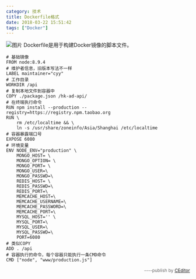 ```yaml
---
category: 技术
title: Dockerfile格式
date: 2018-03-22 15:51:42
tags: ["Docker"]
---
```


![图片](http://ow5l7f56h.bkt.clouddn.com/d71fa830-2da5-11e8-908e-8d20789a9043)
Dockerfile是用于构建Docker镜像的脚本文件。

```docker
# 基础镜像
FROM node:8.9.4
# 维护者信息，旧版本写法不一样
LABEL maintainer="cyy"
# 工作目录
WORKDIR /api
# 复制本地文件到容器中
COPY ./package.json /hk-ad-api/
# 在终端执行命令
RUN npm install --production --registry=https://registry.npm.taobao.org
RUN \
    rm /etc/localtime && \
    ln -s /usr/share/zoneinfo/Asia/Shanghai /etc/localtime
# 容器暴露端口号
EXPOSE 6080
# 环境变量
ENV NODE_ENV="production" \
    MONGO_HOST= \
    MONGO_OPTION= \
    MONGO_PORT= \
    MONGO_USER=\
    MONGO_PASSWD=\
    REDIS_HOST= \
    REDIS_PASSWD=\
    REDIS_PORT=\
    MEMCACHE_HOST=\
    MEMCACHE_USERNAME=\
    MEMCACHE_PASSWORD=\
    MEMCACHE_PORT=\
    MYSQL_HOST='' \
    MYSQL_PORT=\
    MYSQL_USER=\
    MYSQL_PASSWD=\
    PORT=6080
# 类似COPY
ADD . /api
# 容器执行的命令，每个容器只能执行一条CMD命令
CMD ["node", "www/production.js"]
```
<div style="text-align:right;font-size:12px;color:#666;">----publish by <a href="http://ceditor.alibt.top" target="_blank">CEditor</a></div>